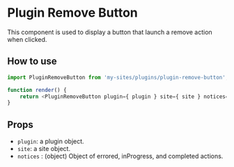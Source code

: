 # Plugin Remove Button

This component is used to display a button that launch a remove action when clicked.

## How to use

```js
import PluginRemoveButton from 'my-sites/plugins/plugin-remove-button';

function render() {
	return <PluginRemoveButton plugin={ plugin } site={ site } notices={ notices } />;
}
```

## Props

- `plugin`: a plugin object.
- `site`: a site object.
- `notices` : (object) Object of errored, inProgress, and completed actions.
